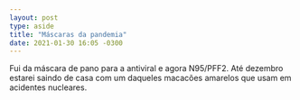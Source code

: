 ```yaml
---
layout: post
type: aside
title: "Máscaras da pandemia"
date: 2021-01-30 16:05 -0300
---
```

Fui da máscara de pano para a antiviral e agora N95/PFF2. Até dezembro estarei saindo de casa com um daqueles macacões amarelos que usam em acidentes nucleares.
